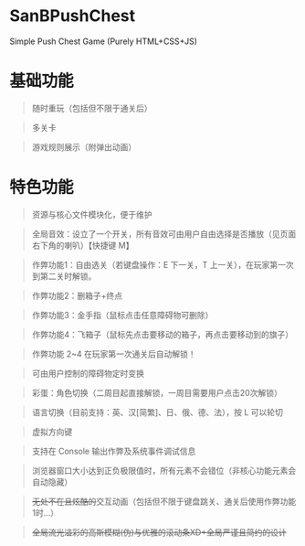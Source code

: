 # SanBPushChest
Simple Push Chest Game (Purely HTML+CSS+JS)

# 基础功能
> 随时重玩（包括但不限于通关后）  

> 多关卡  

> 游戏规则展示（附弹出动画）  

# 特色功能
> 资源与核心文件模块化，便于维护  

> 全局音效：设立了一个开关，所有音效可由用户自由选择是否播放（见页面右下角的喇叭）【快捷键 M】  

> 作弊功能1：自由选关（若键盘操作：E 下一关，T 上一关），在玩家第一次到第二关时解锁。  

> 作弊功能2：删箱子+终点  

> 作弊功能3：金手指（鼠标点击任意障碍物可删除）  

> 作弊功能4：飞箱子（鼠标先点击要移动的箱子，再点击要移动到的旗子）  

> 作弊功能 2~4 在玩家第一次通关后自动解锁！  

> 可由用户控制的障碍物定时变换  

> 彩蛋：角色切换（二周目起直接解锁，一周目需要用户点击20次解锁）  

> 语言切换（目前支持：英、汉[简繁]、日、俄、德、法），按 L 可以轮切  

> 虚拟方向键  

> 支持在 Console 输出作弊及系统事件调试信息  

> 浏览器窗口大小达到正负极限值时，所有元素不会错位（非核心功能元素会自动隐藏）  

> ~~无处不在且炫酷的~~交互动画（包括但不限于键盘跳关、通关后使用作弊功能1时…）  

> ~~全局流光溢彩的高斯模糊(伪)与优雅的滚动条XD+全局严谨且简约的设计~~
